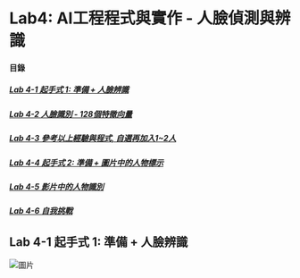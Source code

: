 # Lab4: AI工程程式與實作 - 人臉偵測與辨識

<a name="000"/>

#### 目錄

##### [Lab 4-1 起手式 1: 準備 + 人臉辨識](#001)
##### [Lab 4-2 人臉識別 - 128個特徵向量](#002)
##### [Lab 4-3 參考以上經驗與程式, 自選再加入1~2人](#003)
##### [Lab 4-4 起手式 2: 準備 + 圖片中的人物標示](#004)
##### [Lab 4-5 影片中的人物識別](#005)
##### [Lab 4-6 自我挑戰](#006)

<a name="001"/>

## Lab 4-1 起手式 1: 準備 + 人臉辨識

![圖片](https://user-images.githubusercontent.com/16370565/201512695-1d36b954-ad1d-4fc6-baf6-5f7eb09733a6.png)
